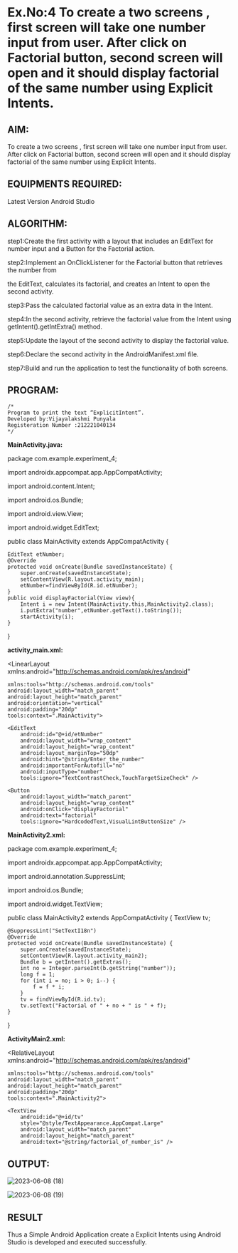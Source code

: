 # Ex.No:4 To create a two screens , first screen will take one number input from user. After click on Factorial button, second screen will open and it should display factorial of the same number using Explicit Intents.


## AIM:

To create a two screens , first screen will take one number input from user. After click on Factorial button, second screen will open and it should display factorial of the same number using Explicit Intents.


## EQUIPMENTS REQUIRED:

Latest Version Android Studio

## ALGORITHM:

step1:Create the first activity with a layout that includes an EditText for number input and a
Button for the Factorial action.

step2:Implement an OnClickListener for the Factorial button that retrieves the number from

the EditText, calculates its factorial, and creates an Intent to open the second activity.

step3:Pass the calculated factorial value as an extra data in the Intent.

step4:In the second activity, retrieve the factorial value from the Intent using
getIntent().getIntExtra() method.

step5:Update the layout of the second activity to display the factorial value.

step6:Declare the second activity in the AndroidManifest.xml file.

step7:Build and run the application to test the functionality of both screens.



## PROGRAM:
```
/*
Program to print the text “ExplicitIntent”.
Developed by:Vijayalakshmi Punyala
Registeration Number :212221040134
*/
```
**MainActivity.java:**

package com.example.experiment_4;

import androidx.appcompat.app.AppCompatActivity;

import android.content.Intent;

import android.os.Bundle;

import android.view.View;

import android.widget.EditText;

public class MainActivity extends AppCompatActivity
{

    EditText etNumber;
    @Override
    protected void onCreate(Bundle savedInstanceState) {
        super.onCreate(savedInstanceState);
        setContentView(R.layout.activity_main);
        etNumber=findViewById(R.id.etNumber);
    }
    public void displayFactorial(View view){
        Intent i = new Intent(MainActivity.this,MainActivity2.class);
        i.putExtra("number",etNumber.getText().toString());
        startActivity(i);
    }
}

**activity_main.xml:**

<?xml version="1.0" encoding="utf-8"?>

<LinearLayout xmlns:android="http://schemas.android.com/apk/res/android"
              
    xmlns:tools="http://schemas.android.com/tools"
    android:layout_width="match_parent"
    android:layout_height="match_parent"
    android:orientation="vertical"
    android:padding="20dp"
    tools:context=".MainActivity">

    <EditText
        android:id="@+id/etNumber"
        android:layout_width="wrap_content"
        android:layout_height="wrap_content"
        android:layout_marginTop="50dp"
        android:hint="@string/Enter_the_number"
        android:importantForAutofill="no"
        android:inputType="number"
        tools:ignore="TextContrastCheck,TouchTargetSizeCheck" />

    <Button
        android:layout_width="match_parent"
        android:layout_height="wrap_content"
        android:onClick="displayFactorial"
        android:text="factorial"
        tools:ignore="HardcodedText,VisualLintButtonSize" />
    
</LinearLayout>

**MainActivity2.xml:**

package com.example.experiment_4;

import androidx.appcompat.app.AppCompatActivity;

import android.annotation.SuppressLint;


import android.os.Bundle;

import android.widget.TextView;

public class MainActivity2 extends AppCompatActivity {
    TextView tv;

    @SuppressLint("SetTextI18n")
    @Override
    protected void onCreate(Bundle savedInstanceState) {
        super.onCreate(savedInstanceState);
        setContentView(R.layout.activity_main2);
        Bundle b = getIntent().getExtras();
        int no = Integer.parseInt(b.getString("number"));
        long f = 1;
        for (int i = no; i > 0; i--) {
            f = f * i;
        }
        tv = findViewById(R.id.tv);
        tv.setText("Factorial of " + no + " is " + f);
    }
}

**ActivityMain2.xml:**

<?xml version="1.0" encoding="utf-8"?>

<RelativeLayout xmlns:android="http://schemas.android.com/apk/res/android"
                
    xmlns:tools="http://schemas.android.com/tools"
    android:layout_width="match_parent"
    android:layout_height="match_parent"
    android:padding="20dp"
    tools:context=".MainActivity2">

    <TextView
        android:id="@+id/tv"
        style="@style/TextAppearance.AppCompat.Large"
        android:layout_width="match_parent"
        android:layout_height="match_parent"
        android:text="@string/factorial_of_number_is" />
    
</RelativeLayout>

## OUTPUT:

![2023-06-08 (18)](https://github.com/Vijayalakshmi230/Mobile-Application-Development/assets/127175503/758d5029-6aaa-49b3-becb-528f48708cf9)

![2023-06-08 (19)](https://github.com/Vijayalakshmi230/Mobile-Application-Development/assets/127175503/ccce77d6-dbe9-4859-9b7b-16a6e24ba5a7)



## RESULT
Thus a Simple Android Application create a Explicit Intents using Android Studio is developed and executed successfully.


